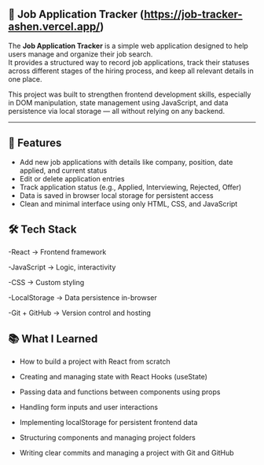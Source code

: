 ## 🚀 Job Application Tracker (https://job-tracker-ashen.vercel.app/)

The **Job Application Tracker** is a simple web application designed to help users manage and organize their job search.  
It provides a structured way to record job applications, track their statuses across different stages of the hiring process, and keep all relevant details in one place.

This project was built to strengthen frontend development skills, especially in DOM manipulation, state management using JavaScript, and data persistence via local storage — all without relying on any backend.

---

## 📌 Features

- Add new job applications with details like company, position, date applied, and current status
- Edit or delete application entries
- Track application status (e.g., Applied, Interviewing, Rejected, Offer)
- Data is saved in browser local storage for persistent access
- Clean and minimal interface using only HTML, CSS, and JavaScript

 ## 🛠️ Tech Stack

  -React ->	Frontend framework
  
  -JavaScript ->	Logic, interactivity
  
  -CSS ->	Custom styling
  
  -LocalStorage ->	Data persistence in-browser
  
  -Git + GitHub ->	Version control and hosting

## 📚 What I Learned

  - How to build a project with React from scratch
  
  - Creating and managing state with React Hooks (useState)
  
  - Passing data and functions between components using props
  
  - Handling form inputs and user interactions
  
  - Implementing localStorage for persistent frontend data
  
  - Structuring components and managing project folders
  
  - Writing clear commits and managing a project with Git and GitHub
